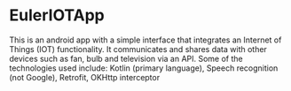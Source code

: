 # EulerIOTApp
This is an android app with a simple interface that integrates an Internet of Things (IOT) functionality. It communicates and shares data with other devices such as fan, bulb and television via an API. Some of the technologies used include: Kotlin (primary language), Speech recognition (not Google), Retrofit, OKHttp interceptor
